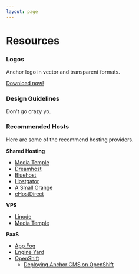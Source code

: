```yaml
---
layout: page
---
```


# Resources

### Logos

Anchor logo in vector and transparent formats.

[Download now!](http://cl.ly/EZDq)

### Design Guidelines

Don't go crazy yo.

### Recommended Hosts

Here are some of the recommend hosting providers.

**Shared Hosting**

*   [Media Temple](http://mediatemple.net/webhosting/gs/)
*   [Dreamhost](http://dreamhost.com/)
*   [Bluehost](http://bluehost.com/)
*   [Hostgator](http://hostgator.com/)
*   [A Small Orange](http://asmallorange.com/)
*   [eHostDirect](http://ehostdirect.com/)

**VPS**

*   [Linode](http://linode.com/)
*   [Media Temple](http://mediatemple.net/webhosting/ve/)

**PaaS**

*   [App Fog](http://appfog.com/)
*   [Engine Yard](http://engineyard.com/)
*   [OpenShift](http://openshift.com/)
    *   [Deploying Anchor CMS on OpenShift](http://www.mseri.me/deploying-anchor-cms-on-openshift/)
